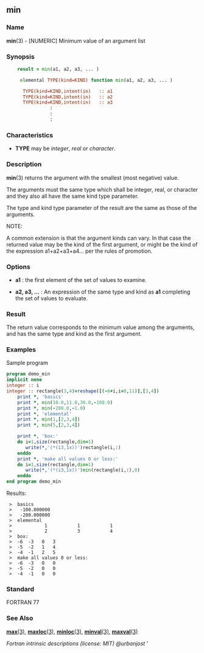 ## min

### **Name**

**min**(3) - \[NUMERIC\] Minimum value of an argument list

### **Synopsis**
```fortran
    result = min(a1, a2, a3, ... )
```
```fortran
     elemental TYPE(kind=KIND) function min(a1, a2, a3, ... )

      TYPE(kind=KIND,intent(in)   :: a1
      TYPE(kind=KIND,intent(in)   :: a2
      TYPE(kind=KIND,intent(in)   :: a3
                :
                :
                :
```
### **Characteristics**

- **TYPE** may be _integer_, _real_ or _character_.

### **Description**

**min**(3) returns the argument with the smallest (most negative) value.

The arguments must the same type which shall be integer, real,
or character and they also all have the same kind type parameter.

The type and kind type parameter of the result are the same as those
of the arguments.

   NOTE:

A common extension is that the argument kinds can vary. In that case
the returned value may be the kind of the first argument, or might be
the kind of the expression a1+a2+a3+a4... per the rules of promotion.

### **Options**

- **a1**
  : the first element of the set of values to examine.

- **a2, a3, ...**
  : An expression of the same type and kind as **a1** completing the
  set of values to evaluate.

### **Result**

The return value corresponds to the minimum value among the arguments,
and has the same type and kind as the first argument.

### **Examples**

Sample program
```fortran
program demo_min
implicit none
integer :: i
integer :: rectangle(3,4)=reshape([(-6+i,i=0,11)],[3,4])
    print *, 'basics'
    print *, min(10.0,11.0,30.0,-100.0)
    print *, min(-200.0,-1.0)
    print *, 'elemental'
    print *, min(1,[2,3,4])
    print *, min(5,[2,3,4])

    print *, 'box:'
    do i=1,size(rectangle,dim=1)
       write(*,'(*(i3,1x))')rectangle(i,:)
    enddo
    print *, 'make all values 0 or less:'
    do i=1,size(rectangle,dim=1)
       write(*,'(*(i3,1x))')min(rectangle(i,:),0)
    enddo
end program demo_min
```
Results:
```text
 >  basics
 >   -100.000000    
 >   -200.000000    
 >  elemental
 >            1           1           1
 >            2           3           4
 >  box:
 >  -6  -3   0   3
 >  -5  -2   1   4
 >  -4  -1   2   5
 >  make all values 0 or less:
 >  -6  -3   0   0
 >  -5  -2   0   0
 >  -4  -1   0   0
```
### **Standard**

FORTRAN 77

### **See Also**

[**max**(3)](#max),
[**maxloc**(3)](#maxloc),
[**minloc**(3)](#minloc),
[**minval**(3)](#minval),
[**maxval**(3)](#minval)

 _Fortran intrinsic descriptions (license: MIT) \@urbanjost_
     '
